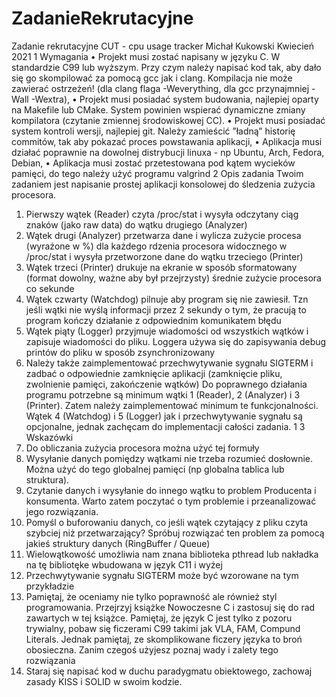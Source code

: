 # ZadanieRekrutacyjne

Zadanie rekrutacyjne CUT - cpu usage tracker
Michał Kukowski
Kwiecień 2021
1 Wymagania
• Projekt musi zostać napisany w języku C. W standardzie C99 lub wyższym. Przy czym należy napisać
kod tak, aby dało się go skompilować za pomocą gcc jak i clang. Kompilacja nie może zawierać ostrzeżeń!
(dla clang flaga -Weverything, dla gcc przynajmniej -Wall -Wextra),
• Projekt musi posiadać system budowania, najlepiej oparty na Makefile lub CMake. System powinien
wspierać dynamiczne zmiany kompilatora (czytanie zmiennej środowiskowej CC).
• Projekt musi posiadać system kontroli wersji, najlepiej git. Należy zamieścić ”ładną” historię commitów,
tak aby pokazać proces powstawania aplikacji,
• Aplikacja musi działać poprawnie na dowolnej distrybucji linuxa - np Ubuntu, Arch, Fedora, Debian,
• Aplikacja musi zostać przetestowana pod kątem wycieków pamięci, do tego należy użyć programu
valgrind
2 Opis zadania
Twoim zadaniem jest napisanie prostej aplikacji konsolowej do śledzenia zużycia procesora.
1. Pierwszy wątek (Reader) czyta /proc/stat i wysyła odczytany ciąg znaków (jako raw data) do wątku
drugiego (Analyzer)
2. Wątek drugi (Analyzer) przetwarza dane i wylicza zużycie procesa (wyrażone w %) dla każdego rdzenia
procesora widocznego w /proc/stat i wysyła przetworzone dane do wątku trzeciego (Printer)
3. Wątek trzeci (Printer) drukuje na ekranie w sposób sformatowany (format dowolny, ważne aby był
przejrzysty) średnie zużycie procesora co sekunde
4. Wątek czwarty (Watchdog) pilnuje aby program się nie zawiesił. Tzn jeśli wątki nie wyślą informacji
przez 2 sekundy o tym, że pracują to program kończy działanie z odpowiednim komunikatem błędu
5. Wątek piąty (Logger) przyjmuje wiadomości od wszystkich wątków i zapisuje wiadomości do pliku.
Loggera używa się do zapisywania debug printów do pliku w sposób zsynchronizowany
6. Należy także zaimplementować przechwytywanie sygnału SIGTERM i zadbać o odpowiednie zamknięcie
aplikacji (zamknięcie pliku, zwolnienie pamięci, zakończenie wątków)
Do poprawnego działania programu potrzebne są minimum wątki 1 (Reader), 2 (Analyzer) i 3 (Printer). Zatem należy zaimplementować minimum te funkcjonalności. Wątek 4 (Watchdog) i 5 (Logger) jak i
przechwytywanie sygnału są opcjonalne, jednak zachęcam do implementacji całości zadania.
1
3 Wskazówki
1. Do obliczania zużycia procesora można użyć tej formuły
2. Wysyłanie danych pomiędzy wątkami nie trzeba rozumieć dosłownie. Można użyć do tego globalnej
pamięci (np globalna tablica lub struktura).
3. Czytanie danych i wysyłanie do innego wątku to problem Producenta i konsumenta. Warto zatem
poczytać o tym problemie i przeanalizować jego rozwiązania.
4. Pomyśl o buforowaniu danych, co jeśli wątek czytający z pliku czyta szybciej niż przetwarzający?
Spróbuj rozwiązać ten problem za pomocą jakieś struktury danych (RingBuffer / Queue)
5. Wielowątkowość umożliwia nam znana biblioteka pthread lub nakładka na tę bibliotęke wbudowana w
język C11 i wyżej
6. Przechwytywanie sygnału SIGTERM może być wzorowane na tym przykładzie
7. Pamiętaj, że oceniamy nie tylko poprawność ale również styl programowania. Przejrzyj książke Nowoczesne C i zastosuj się do rad zawartych w tej książce. Pamiętaj, że język C jest tylko z pozoru trywialny,
pobaw się ficzerami C99 takimi jak VLA, FAM, Compund Literals. Jednak pamiętaj, ze skomplikowane
ficzery języka to broń obosieczna. Zanim czegoś użyjesz poznaj wady i zalety tego rozwiązania
8. Staraj się napisać kod w duchu paradygmatu obiektowego, zachowaj zasady KISS i SOLID w swoim
kodzie.

